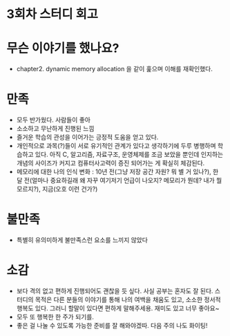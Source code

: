 # 3회차 스터디 회고

# 무슨 이야기를 했나요?
- chapter2. dynamic memory allocation 을 같이 훑으며 이해를 재확인했다.

# 만족
- 모두 반가웠다. 사람들이 좋아
- 소소하고 무난하게 진행된 느낌
- 즐거운 학습의 관성을 이어가는 긍정적 도움을 얻고 있다.
- 개인적으로 과목(?)들이 서로 유기적인 관계가 있다고 생각하기에 두루 병행하며 학습하고 있다. 아직 C, 알고리즘, 자료구조, 운영체제를 조금 보았을 뿐인데 인지하는 개념의 사이즈가 커지고 컴퓨터사고력이 증진 되어가는 게 확실히 체감된다.
- 메모리에 대한 나의 인식 변화 : 10년 전(그냥 저장 공간 자원? 뭐 별 거 있나?), 한 달 전(얼마나 중요하길래 왜 자꾸 여기저기 언급이 나오지? 메모리가 뭔데? 내가 뭘 모르지?), 지금(오호 이런 건가?)

# 불만족
- 특별히 유의미하게 불만족스런 요소를 느끼지 않았다

# 소감
- 보다 격의 없고 편하게 진행되어도 괜찮을 듯 싶다. 사실 공부는 혼자도 잘 된다. 스터디의 목적은 다른 분들의 이야기를 통해 나의 여백을 채움도 있고, 소소한 정서적 행복도 있다. 그러니 할말이 있다면 편하게 말해주세용. 재미도 있고 너무 좋아요~ 
- 모두 또 행복한 한 주가 되기를.
- 좋은 걸 나눌 수 있도록 가능한 준비를 잘 해와야겠따. 다음 주의 나도 화이팅!
